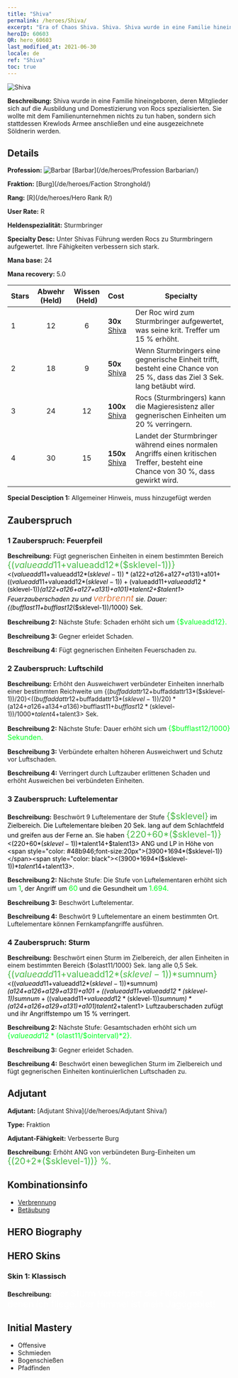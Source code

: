 ```yaml
---
title: "Shiva"
permalink: /heroes/Shiva/
excerpt: "Era of Chaos Shiva. Shiva. Shiva wurde in eine Familie hineingeboren, deren Mitglieder sich auf die Ausbildung und Domestizierung von Rocs spezialisierten. Sie wollte mit dem Familienunternehmen nichts zu tun haben, sondern sich stattdessen Krewlods Armee anschließen und eine ausgezeichnete Söldnerin werden."
heroID: 60603
QR: hero_60603
last_modified_at: 2021-06-30
locale: de
ref: "Shiva"
toc: true
---
```

  ![Shiva](/images/h/h_Shiwa.jpg)

 **Beschreibung:** Shiva wurde in eine Familie hineingeboren, deren Mitglieder sich auf die Ausbildung und Domestizierung von Rocs spezialisierten. Sie wollte mit dem Familienunternehmen nichts zu tun haben, sondern sich stattdessen Krewlods Armee anschließen und eine ausgezeichnete Söldnerin werden.
## Details
 **Profession:** ![Barbar](/images/h/h_prof_7.png)  [Barbar](/de/heroes/Profession Barbarian/)

 **Fraktion:** [Burg](/de/heroes/Faction Stronghold/)

 **Rang:** [R](/de/heroes/Hero Rank R/)

 **User Rate:** R

 **Heldenspezialität:** Sturmbringer

 **Specialty Desc:** Unter Shivas Führung werden Rocs zu Sturmbringern aufgewertet. Ihre Fähigkeiten verbessern sich stark.

 **Mana base:** 24

 **Mana recovery:** 5.0


  | Stars | Abwehr (Held) | Wissen (Held) | Cost |     Specialty     |
  |---------|:---------------:|:---------------:|:--|--------------------|
  |    1    | 12 | 6 | **30x** [Shiva](/ItemsDE/her_376/) | Der Roc wird zum Sturmbringer aufgewertet, was seine krit. Treffer um 15 % erhöht. |
  |    2    | 18 | 9 | **50x** [Shiva](/ItemsDE/her_376/) | Wenn Sturmbringers <Donner> eine gegnerische Einheit trifft, besteht eine Chance von 25 %, dass das Ziel 3 Sek. lang betäubt wird. |
  |    3    | 24 | 12 | **100x** [Shiva](/ItemsDE/her_376/) | Rocs (Sturmbringers) <Wirbelsturmbarriere> kann die Magieresistenz aller gegnerischen Einheiten um 20 % verringern. |
  |    4    | 30 | 15 | **150x** [Shiva](/ItemsDE/her_376/) | Landet der Sturmbringer während eines normalen Angriffs einen kritischen Treffer, besteht eine Chance von 30 %, dass <Donner> gewirkt wird. |

 **Special Desciption 1:** Allgemeiner Hinweis, muss hinzugefügt werden

## Zauberspruch
### 1 Zauberspruch: Feuerpfeil
 **Beschreibung:** Fügt gegnerischen Einheiten in einem bestimmten Bereich <span style="color: #48b946;font-size:20px">{($valueadd11+$valueadd12*($sklevel-1))}</span><span style="color: black"><($valueadd11+$valueadd12*($sklevel-1))*($a122+$a126+$a127+$a131)+$a101+(($valueadd11+$valueadd12*($sklevel-1))+($valueadd11+$valueadd12*($sklevel-1))*($a122+$a126+$a127+$a131)+$a101)*$talent2+$talent1> Feuerzauberschaden zu und <span style="color: #e07c44;font-size:20px">verbrennt</span><span style="color: black"> sie. Dauer: {($bufflast11+$bufflast12*($sklevel-1))/1000} Sek.

 **Beschreibung 2:** Nächste Stufe: Schaden erhöht sich um <span style="color: #00ff22;font-size:16px">{$valueadd12}.</span><span style="color: black">

 **Beschreibung 3:** Gegner erleidet Schaden.

 **Beschreibung 4:** Fügt gegnerischen Einheiten Feuerschaden zu.

### 2 Zauberspruch: Luftschild
 **Beschreibung:** Erhöht den Ausweichwert verbündeter Einheiten innerhalb einer bestimmten Reichweite um {($buffaddattr12+$buffaddattr13*($sklevel-1))/20}<(($buffaddattr12+$buffaddattr13*($sklevel-1))/20)*($a124+$a126+$a134+$a136)> % und gewährt ihnen Immunität gegen Luftzauberschaden. Dauer: <span style="color: #48b946;font-size:20px">{($bufflast11+$bufflast12*($sklevel-1))/1000}</span><span style="color: black"><($bufflast11+$bufflast12*($sklevel-1))/1000*$talent4+$talent3> Sek.

 **Beschreibung 2:** Nächste Stufe: Dauer erhöht sich um <span style="color: #00ff22;font-size:16px">{$bufflast12/1000} Sekunden.</span><span style="color: black">

 **Beschreibung 3:** Verbündete erhalten höheren Ausweichwert und Schutz vor Luftschaden.

 **Beschreibung 4:** Verringert durch Luftzauber erlittenen Schaden und erhöht Ausweichen bei verbündeten Einheiten.

### 3 Zauberspruch: Luftelementar
 **Beschreibung:** Beschwört 9 Luftelementare der Stufe <span style="color: #48b946;font-size:20px">{$sklevel}</span><span style="color: black"> im Zielbereich. Die Luftelementare bleiben 20 Sek. lang auf dem Schlachtfeld und greifen aus der Ferne an. Sie haben <span style="color: #48b946;font-size:20px">{220+60*($sklevel-1)}</span><span style="color: black"><(220+60*($sklevel-1))*$talent14+$talent13> ANG und LP in Höhe von <span style="color: #48b946;font-size:20px">{3900+1694*($sklevel-1)}</span><span style="color: black"><(3900+1694*($sklevel-1))*$talent14+$talent13>.

 **Beschreibung 2:** Nächste Stufe: Die Stufe von Luftelementaren erhöht sich um <span style="color: #00ff22;font-size:16px">1</span><span style="color: black">, der Angriff um <span style="color: #00ff22;font-size:16px">60</span><span style="color: black"> und die Gesundheit um <span style="color: #00ff22;font-size:16px">1.694.</span><span style="color: black">

 **Beschreibung 3:** Beschwört Luftelementar.

 **Beschreibung 4:** Beschwört 9 Luftelementare an einem bestimmten Ort. Luftelementare können Fernkampfangriffe ausführen.

### 4 Zauberspruch: Sturm
 **Beschreibung:** Beschwört einen Sturm im Zielbereich, der allen Einheiten in einem bestimmten Bereich {$olast11/1000} Sek. lang alle 0,5 Sek. <span style="color: #48b946;font-size:20px">{($valueadd11+$valueadd12*($sklevel-1))*$sumnum}</span><span style="color: black"><(($valueadd11+$valueadd12*($sklevel-1))*$sumnum)*($a124+$a126+$a129+$a131)+$a101+(($valueadd11+$valueadd12*($sklevel-1))*$sumnum+(($valueadd11+$valueadd12*($sklevel-1))*$sumnum)*($a124+$a126+$a129+$a131)+$a101)*$talent2+$talent1> Luftzauberschaden zufügt und ihr Angriffstempo um 15 % verringert.

 **Beschreibung 2:** Nächste Stufe: Gesamtschaden erhöht sich um <span style="color: #00ff22;font-size:16px">{$valueadd12*($olast11/$ointerval)*2}.</span><span style="color: black">

 **Beschreibung 3:** Gegner erleidet Schaden.

 **Beschreibung 4:** Beschwört einen beweglichen Sturm im Zielbereich und fügt gegnerischen Einheiten kontinuierlichen Luftschaden zu.


## Adjutant

 **Adjutant:**  [Adjutant Shiva](/de/heroes/Adjutant Shiva/) 

 **Type:**  Fraktion 

 **Adjutant-Fähigkeit:**  Verbesserte Burg 

 **Beschreibung:** Erhöht ANG von verbündeten Burg-Einheiten um <span style="color: #48b946;font-size:20px">{(20+2*($sklevel-1))} %</span><span style="color: black">.

## Kombinationsinfo

* [Verbrennung](/de/combination/Verbrennung/) 
* [Betäubung](/de/combination/Betäubung/) 

## HERO Biography

## HERO Skins
### Skin 1: **Klassisch**

 **Beschreibung:** <span style="color: #ffffff;font-size:20px">Der Sturm verkörpert die Flügel, mit denen ich fliege. Der Himmel ist mein Jagdgebiet!</span>



## Initial Mastery
   - Offensive
   - Schmieden
   - Bogenschießen
   - Pfadfinden

